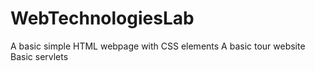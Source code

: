 # WebTechnologiesLab
A basic simple HTML webpage with CSS elements
A basic tour website
Basic servlets
